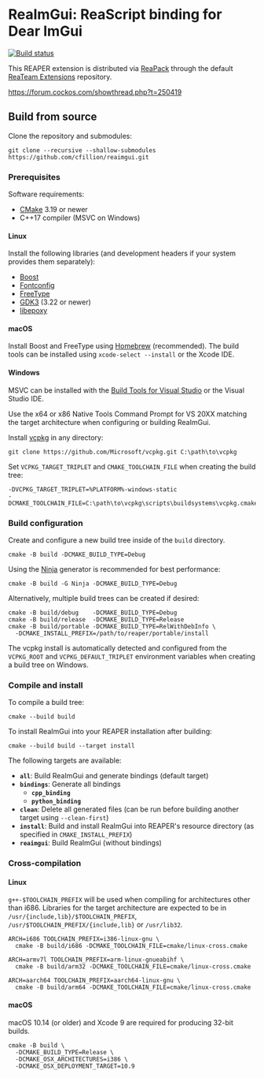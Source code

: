 # ReaImGui: ReaScript binding for Dear ImGui

[![Build status](https://ci.appveyor.com/api/projects/status/9umkecgrs4sa8odf/branch/master?svg=true)](https://ci.appveyor.com/project/cfillion/reaimgui/branch/master)

This REAPER extension is distributed via [ReaPack](https://reapack.com)
through the default [ReaTeam Extensions](https://github.com/ReaTeam/Extensions)
repository.

https://forum.cockos.com/showthread.php?t=250419

## Build from source

Clone the repository and submodules:

    git clone --recursive --shallow-submodules https://github.com/cfillion/reaimgui.git

### Prerequisites

Software requirements:

- [CMake](https://cmake.org/) 3.19 or newer
- C++17 compiler (MSVC on Windows)

#### Linux

Install the following libraries (and development headers if your system provides
them separately):

- [Boost](https://www.boost.org/)
- [Fontconfig](https://www.fontconfig.org)
- [FreeType](https://www.freetype.org/)
- [GDK3](https://developer.gnome.org/gdk3/stable/) (3.22 or newer)
- [libepoxy](https://github.com/anholt/libepoxy)

#### macOS

Install Boost and FreeType using [Homebrew](https://brew.sh) (recommended).
The build tools can be installed using `xcode-select --install` or the Xcode IDE.

#### Windows

MSVC can be installed with the [Build Tools for Visual Studio](
https://visualstudio.microsoft.com/thank-you-downloading-visual-studio/?sku=BuildTools)
or the Visual Studio IDE.

Use the x64 or x86 Native Tools Command Prompt for VS 20XX matching the target
architecture when configuring or building ReaImGui.

Install [vcpkg](https://docs.microsoft.com/cpp/build/vcpkg) in any directory:

    git clone https://github.com/Microsoft/vcpkg.git C:\path\to\vcpkg

Set `VCPKG_TARGET_TRIPLET` and `CMAKE_TOOLCHAIN_FILE` when creating the build
tree:

    -DVCPKG_TARGET_TRIPLET=%PLATFORM%-windows-static
    -DCMAKE_TOOLCHAIN_FILE=C:\path\to\vcpkg\scripts\buildsystems\vcpkg.cmake

### Build configuration

Create and configure a new build tree inside of the `build` directory.

    cmake -B build -DCMAKE_BUILD_TYPE=Debug

Using the [Ninja](https://ninja-build.org/) generator is recommended for
best performance:

    cmake -B build -G Ninja -DCMAKE_BUILD_TYPE=Debug

Alternatively, multiple build trees can be created if desired:

    cmake -B build/debug    -DCMAKE_BUILD_TYPE=Debug
    cmake -B build/release  -DCMAKE_BUILD_TYPE=Release
    cmake -B build/portable -DCMAKE_BUILD_TYPE=RelWithDebInfo \
      -DCMAKE_INSTALL_PREFIX=/path/to/reaper/portable/install

The vcpkg install is automatically detected and configured from the `VCPKG_ROOT`
and `VCPKG_DEFAULT_TRIPLET` environment variables when creating a build tree on
Windows.

### Compile and install

To compile a build tree:

    cmake --build build

To install ReaImGui into your REAPER installation after building:

    cmake --build build --target install

The following targets are available:

- **`all`**: Build ReaImGui and generate bindings (default target)
- **`bindings`**: Generate all bindings
  - **`cpp_binding`**
  - **`python_binding`**
- **`clean`**: Delete all generated files
  (can be run before building another target using `--clean-first`)
- **`install`**: Build and install ReaImGui into REAPER's resource directory
  (as specified in `CMAKE_INSTALL_PREFIX`)
- **`reaimgui`**: Build ReaImGui (without bindings)

### Cross-compilation

#### Linux

`g++-$TOOLCHAIN_PREFIX` will be used when compiling for architectures other than
i686. Libraries for the target architecture are expected to be in
`/usr/{include,lib}/$TOOLCHAIN_PREFIX`, `/usr/$TOOLCHAIN_PREFIX/{include,lib}`
or `/usr/lib32`.

    ARCH=i686 TOOLCHAIN_PREFIX=i386-linux-gnu \
      cmake -B build/i686 -DCMAKE_TOOLCHAIN_FILE=cmake/linux-cross.cmake

    ARCH=armv7l TOOLCHAIN_PREFIX=arm-linux-gnueabihf \
      cmake -B build/arm32 -DCMAKE_TOOLCHAIN_FILE=cmake/linux-cross.cmake

    ARCH=aarch64 TOOLCHAIN_PREFIX=aarch64-linux-gnu \
      cmake -B build/arm64 -DCMAKE_TOOLCHAIN_FILE=cmake/linux-cross.cmake

#### macOS

macOS 10.14 (or older) and Xcode 9 are required for producing 32-bit builds.

    cmake -B build \
      -DCMAKE_BUILD_TYPE=Release \
      -DCMAKE_OSX_ARCHITECTURES=i386 \
      -DCMAKE_OSX_DEPLOYMENT_TARGET=10.9
